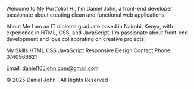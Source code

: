 
Welcome to My Portfolio!
Hi, I'm Daniel John, a front-end developer passionate about creating clean and functional web applications.

About Me
I am an IT diploma graduate based in Nairobi, Kenya, with experience in HTML, CSS, and JavaScript. I'm passionate about front-end development and love collaborating on creative projects.

My Skills
HTML
CSS
JavaScript
Responsive Design
Contact
Phone: 0740966621

Email: daniel165john.com@gmail.com

© 2025 Daniel John | All Rights Reserved              
       
               
